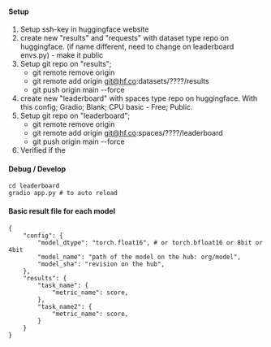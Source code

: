 #### Setup

1. Setup ssh-key in huggingface website
2. create new "results" and "requests" with dataset type repo on huggingface. (if name different, need to change on leaderboard envs.py) - make it public
3. Setup git repo on "results";
    - git remote remove origin
    - git remote add origin git@hf.co:datasets/????/results
    - git push origin main --force
4. create new "leaderboard" with spaces type repo on huggingface. With this config; Gradio; Blank; CPU basic - Free; Public.
5. Setup git repo on "leaderboard";
    - git remote remove origin
    - git remote add origin git@hf.co:spaces/????/leaderboard
    - git push origin main --force
6. Verified if the 



#### Debug / Develop
```
cd leaderboard
gradio app.py # to auto reload
```


#### Basic result file for each model

```
{
    "config": {
        "model_dtype": "torch.float16", # or torch.bfloat16 or 8bit or 4bit
        "model_name": "path of the model on the hub: org/model",
        "model_sha": "revision on the hub",
    },
    "results": {
        "task_name": {
            "metric_name": score,
        },
        "task_name2": {
            "metric_name": score,
        }
    }
}
```